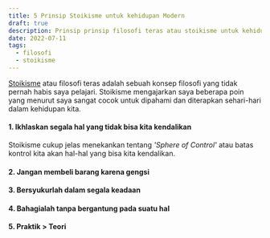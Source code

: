 ```yaml
---
title: 5 Prinsip Stoikisme untuk kehidupan Modern
draft: true
description: Prinsip prinsip filosofi teras atau stoikisme untuk kehidupan manusia modern.
date: 2022-07-11
tags: 
  - filosofi
  - stoikisme
---
```


[Stoikisme](/tags/stoikisme) atau filosofi teras adalah sebuah konsep filosofi yang tidak pernah habis saya pelajari. Stoikisme mengajarkan saya beberapa poin yang menurut saya sangat cocok untuk dipahami dan diterapkan sehari-hari dalam kehidupan kita.

#### 1. Ikhlaskan segala hal yang tidak bisa kita kendalikan

Stoikisme cukup jelas menekankan tentang *'Sphere of Control'* atau batas kontrol kita akan hal-hal yang bisa kita kendalikan.

#### 2. Jangan membeli barang karena gengsi
#### 3. Bersyukurlah dalam segala keadaan
#### 4. Bahagialah tanpa bergantung pada suatu hal
#### 5. Praktik > Teori

